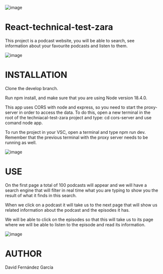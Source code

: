 ![image](https://user-images.githubusercontent.com/30491359/229783164-80cc4fc1-db6d-4935-ba48-16190b402c61.png)

# React-technical-test-zara

This project is a podcast website, you will be able to search, see information about your favourite podcasts and listen to them. 


![image](https://user-images.githubusercontent.com/30491359/229783726-f9ccc25b-b637-44d9-bd10-5b335ec9ae8a.png)
# INSTALLATION

Clone the develop branch.

Run npm install, and make sure that you are using Node version 18.4.0.

This app uses CORS with node and express, so you need to start the proxy-server in order to access the data. To do this, open a new terminal
in the root of the techniacal-test-zara project and type: cd cors-server and use comand node app.

To run the project in your VSC, open a terminal and type npm run dev. Remember that the previous terminal with the 
proxy server needs to be running as well.

![image](https://user-images.githubusercontent.com/30491359/229783994-d821b613-4c65-4165-8a8e-878fa87e1b94.png)
# USE

On the first page a total of 100 podcasts will appear and we will have a search engine that will filter in real time what you are typing to show you the result of what it finds in this search.

When we click on a podcast it will take us to the next page that will show us related information about the podcast and the episodes it has.

We will be able to click on the episodes so that this will take us to its page where we will be able to listen to the episode and read its information.

![image](https://user-images.githubusercontent.com/30491359/229783846-d688df2a-73a2-44dc-8303-1e0d02d09af9.png)
# AUTHOR 

David Fernández García 
